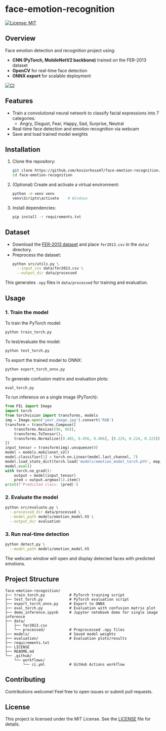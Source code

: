 # face-emotion-recognition

[![License: MIT](https://img.shields.io/badge/License-MIT-yellow.svg)](LICENSE)

## Overview

Face emotion detection and recognition project using:

- **CNN (PyTorch, MobileNetV2 backbone)** trained on the FER-2013 dataset
- **OpenCV** for real-time face detection
- **ONNX export** for scalable deployment

[![CI](https://github.com/kosiorkosa47/face-emotion-recognition-main/actions/workflows/ci.yml/badge.svg?branch=main)](https://github.com/kosiorkosa47/face-emotion-recognition-main/actions/workflows/ci.yml)

## Features

- Train a convolutional neural network to classify facial expressions into 7 categories:
  - Angry, Disgust, Fear, Happy, Sad, Surprise, Neutral
- Real-time face detection and emotion recognition via webcam
- Save and load trained model weights

## Installation

1. Clone the repository:
   ```bash
   git clone https://github.com/kosiorkosa47/face-emotion-recognition.git
   cd face-emotion-recognition
   ```
2. (Optional) Create and activate a virtual environment:
   ```bash
   python -m venv venv
   venv\Scripts\activate    # Windows
   ```
3. Install dependencies:
   ```bash
   pip install -r requirements.txt
   ```

## Dataset

- Download the [FER-2013 dataset](https://www.kaggle.com/datasets/msambare/fer2013) and place `fer2013.csv` in the `data/` directory.
- Preprocess the dataset:
    ```bash
    python src/utils.py \
      --input_csv data/fer2013.csv \
      --output_dir data/processed
    ```
This generates `.npy` files in `data/processed` for training and evaluation.

## Usage

### 1. Train the model

To train the PyTorch model:
```bash
python train_torch.py
```

To test/evaluate the model:
```bash
python test_torch.py
```

To export the trained model to ONNX:
```bash
python export_torch_onnx.py
```

To generate confusion matrix and evaluation plots:
```bash
eval_torch.py
```

To run inference on a single image (PyTorch):
```python
from PIL import Image
import torch
from torchvision import transforms, models
img = Image.open('your_image.jpg').convert('RGB')
transform = transforms.Compose([
    transforms.Resize((96, 96)),
    transforms.ToTensor(),
    transforms.Normalize([0.485, 0.456, 0.406], [0.229, 0.224, 0.225])
])
input_tensor = transform(img).unsqueeze(0)
model = models.mobilenet_v2()
model.classifier[1] = torch.nn.Linear(model.last_channel, 7)
model.load_state_dict(torch.load('models/emotion_model_torch.pth', map_location='cpu'))
model.eval()
with torch.no_grad():
    output = model(input_tensor)
    pred = output.argmax(1).item()
print(f'Predicted class: {pred}')
```

### 2. Evaluate the model

```bash
python src/evaluate.py \
  --processed_dir data/processed \
  --model_path models/emotion_model.h5 \
  --output_dir evaluation
```

### 3. Run real-time detection

```bash
python detect.py \
  --model_path models/emotion_model.h5
```

The webcam window will open and display detected faces with predicted emotions.

## Project Structure

```
face-emotion-recognition/
├── train_torch.py           # PyTorch training script
├── test_torch.py            # PyTorch evaluation script
├── export_torch_onnx.py     # Export to ONNX
├── eval_torch.py            # Evaluation with confusion matrix plot
├── demo_inference.ipynb     # Jupyter notebook demo for single image inference
├── data/
│   ├── fer2013.csv
│   └── processed/           # Preprocessed .npy files
├── models/                  # Saved model weights
├── evaluation/              # Evaluation plots/results
├── requirements.txt
├── LICENSE
├── README.md
└── .github/
    └── workflows/
        └── ci.yml           # GitHub Actions workflow
```

## Contributing

Contributions welcome! Feel free to open issues or submit pull requests.

## License

This project is licensed under the MIT License. See the [LICENSE](LICENSE) file for details.
